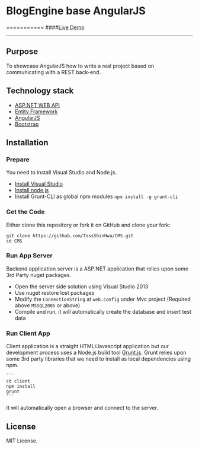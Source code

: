 # BlogEngine base AngularJS
===========
####<a href="http://www.woshinidezhu.com">Live Demo</a>

***

## Purpose

To showcase AngularJS how to write a real project based on communicating with a REST back-end.

## Technology stack

* [ASP.NET WEB API](http://www.asp.net/web-api/)
* [Entity Framework](http://msdn.microsoft.com/en-us/data/ef.aspx)
* [AngularJS](http://www.angularjs.org/)
* [Bootstrap](http://getbootstrap.com/)

## Installation

### Prepare

You need to install Visual Studio and Node.js.
* [Install Visual Studio](http://www.visualstudio.com/)
* [Install node.js](http://nodejs.org/download/)
* Install Grunt-CLI as global npm modules ```npm install -g grunt-cli```

### Get the Code

Either clone this repository or fork it on GitHub and clone your fork:

```
git clone https://github.com/TossShinHwa/CMS.git
cd CMS
```

### Run App Server

Backend application server is a ASP.NET application that relies upon some 3rd Party nuget packages.

* Open the server side solution using Visual Studio 2013
* Use nuget restore lost packages
* Modify the `ConnectionString` at `web.config` under Mvc project (Required above `MSSQL2005` or above)
* Compile and run, it will automatically create the database and insert test data

### Run Client App

Client application is a straight HTML/Javascript application but our development process uses a Node.js build tool
[Grunt.js](gruntjs.com). Grunt relies upon some 3rd party libraries that we need to install as local dependencies using npm.

    ```
    cd client
    npm install
    grunt
    ```
    
It will automatically open a browser and connect to the server.

## License

MIT License.

